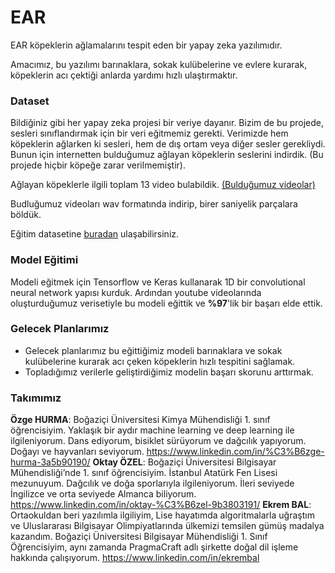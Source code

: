 # EAR
EAR köpeklerin ağlamalarını tespit eden bir yapay zeka yazılımıdır.

Amacımız, bu yazılımı barınaklara, sokak kulübelerine ve evlere kurarak, köpeklerin acı çektiği anlarda yardımı hızlı ulaştırmaktır.

### Dataset
Bildiğiniz gibi her yapay zeka projesi bir veriye dayanır. Bizim de bu projede, sesleri sınıflandırmak için bir veri eğitmemiz gerekti. Verimizde hem köpeklerin ağlarken ki sesleri, hem de dış ortam veya diğer sesler gerekliydi. Bunun için internetten bulduğumuz ağlayan köpeklerin seslerini indirdik. (Bu projede hiçbir köpeğe zarar verilmemiştir).

Ağlayan köpeklerle ilgili toplam 13 video bulabildik. [(Bulduğumuz videolar)](https://docs.google.com/document/d/1ZvI9atFq-UsdVOtZ85h07mGyYKbRlZHHey4796BIXgI/edit)

Budluğumuz videoları wav formatında indirip, birer saniyelik parçalara böldük.

Eğitim datasetine [buradan](https://drive.google.com/drive/folders/1vYFczSZ53AtpR8jPxfKAEVH6NYuaCYs7?usp=sharing) ulaşabilirsiniz.

### Model Eğitimi
Modeli eğitmek için Tensorflow ve Keras kullanarak 1D bir convolutional neural network yapısı kurduk. Ardından youtube videolarında oluşturduğumuz verisetiyle bu modeli eğittik ve **%97**'lik bir başarı elde ettik.
### Gelecek Planlarımız
- Gelecek planlarımız bu eğittiğimiz modeli barınaklara ve sokak kulübelerine kurarak acı çeken köpeklerin hızlı tespitini sağlamak.
- Topladığımız verilerle geliştirdiğimiz modelin başarı skorunu arttırmak.

### Takımımız
**Özge HURMA**: Boğaziçi Üniversitesi Kimya Mühendisliği 1. sınıf öğrencisiyim. Yaklaşık bir aydır machine learning ve deep learning ile ilgileniyorum. Dans ediyorum, bisiklet sürüyorum ve dağcılık yapıyorum. Doğayı ve hayvanları seviyorum.
https://www.linkedin.com/in/%C3%B6zge-hurma-3a5b90190/
**Oktay ÖZEL**: Boğaziçi Üniversitesi Bilgisayar Mühendisliği’nde 1. sınıf öğrencisiyim. İstanbul Atatürk Fen Lisesi mezunuyum. Dağcılık ve doğa sporlarıyla ilgileniyorum. İleri seviyede İngilizce ve orta seviyede Almanca biliyorum.
https://www.linkedin.com/in/oktay-%C3%B6zel-9b3803191/
**Ekrem BAL**: Ortaokuldan beri yazılımla ilgiliyim, Lise hayatımda algoritmalarla uğraştım ve Uluslararası Bilgisayar Olimpiyatlarında ülkemizi temsilen gümüş madalya kazandım. Boğaziçi Üniversitesi Bilgisayar Mühendisliği 1. Sınıf Öğrencisiyim, aynı zamanda PragmaCraft adlı şirkette doğal dil işleme hakkında çalışıyorum.
https://www.linkedin.com/in/ekrembal
